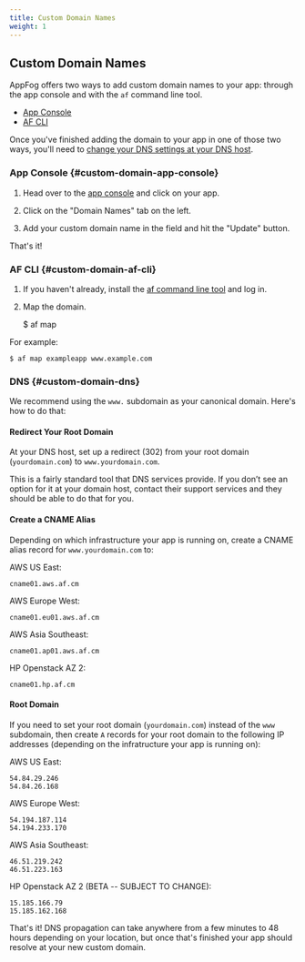 ```yaml
---
title: Custom Domain Names
weight: 1
---
```


## Custom Domain Names

AppFog offers two ways to add custom domain names to your app: through the app console and with the `af` command line tool.

* [App Console](#custom-domain-app-console)
* [AF CLI](#custom-domain-af-cli)

Once you've finished adding the domain to your app in one of those two ways, you'll need to [change your DNS settings at your DNS host](#custom-domain-dns).

### App Console {#custom-domain-app-console}

1. Head over to the [app console](https://console.appfog.com) and click on your app.

2. Click on the "Domain Names" tab on the left.

3. Add your custom domain name in the field and hit the "Update" button.

That's it!

### AF CLI {#custom-domain-af-cli}

1. If you haven't already, install the [af command line tool](http://docs.appfog.com/getting-started/af-cli) and log in.

2. Map the domain.

    $ af map <appname> <url>

For example:

    $ af map exampleapp www.example.com

### DNS {#custom-domain-dns}

We recommend using the `www.` subdomain as your canonical domain. Here's how to do that:

#### Redirect Your Root Domain

At your DNS host, set up a redirect (302) from your root domain (`yourdomain.com`) to `www.yourdomain.com`.

This is a fairly standard tool that DNS services provide. If you don’t see an option for it at your domain host, contact their support services and they should be able to do that for you.

#### Create a CNAME Alias

Depending on which infrastructure your app is running on, create a CNAME alias record for `www.yourdomain.com` to:

AWS US East:

    cname01.aws.af.cm

AWS Europe West:

    cname01.eu01.aws.af.cm

AWS Asia Southeast:

	cname01.ap01.aws.af.cm

HP Openstack AZ 2:

    cname01.hp.af.cm

#### Root Domain

If you need to set your root domain (`yourdomain.com`) instead of the `www` subdomain, then create `A` records for your root domain to the following IP addresses (depending on the infratructure your app is running on):

AWS US East:

	54.84.29.246
	54.84.26.168

AWS Europe West:

	54.194.187.114
	54.194.233.170

AWS Asia Southeast:

	46.51.219.242
	46.51.223.163

HP Openstack AZ 2 (BETA -- SUBJECT TO CHANGE):

    15.185.166.79
    15.185.162.168

That's it! DNS propagation can take anywhere from a few minutes to 48 hours depending on your location, but once that's finished your app should resolve at your new custom domain.
 

